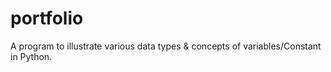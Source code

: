 # portfolio
A program to illustrate various data types &amp; concepts of variables/Constant in Python.
